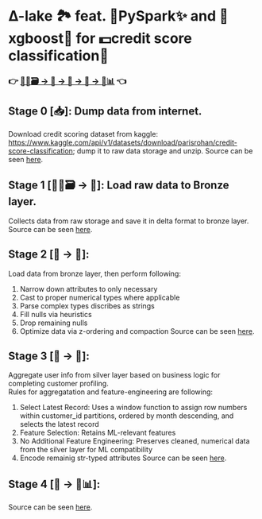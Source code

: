 # ∆-lake 🏞️ feat. 🐍PySpark✨ and 🌴xgboost🌳 for 💵credit score classification🧮<br>
### 👉 [💾🌐🗃️ → 🥉 → 🥈 → 🥇 → 🤖📊](run_pipe.sh) 👈

## Stage 0 [📥]: Dump data from internet. <br>
Download credit scoring dataset from kaggle: https://www.kaggle.com/api/v1/datasets/download/parisrohan/credit-score-classification; dump it to raw data storage and unzip. Source can be seen [here](./src/stage_0.sh).<br>
## Stage 1 [💾🌐🗃️ → 🥉]: Load raw data to Bronze layer. <br>
Collects data from raw storage and save it in delta format to bronze layer. Source can be seen [here](./src/stage_1.py).<br>
## Stage 2 [🥉 → 🥈]: <br>
Load data from bronze layer, then perform following: <br>
1. Narrow down attributes to only necessary
2. Cast to proper numerical types where applicable
3. Parse complex types discribes as strings
4. Fill nulls via heuristics
5. Drop remaining nulls<br>
6. Optimize data via z-ordering and compaction
Source can be seen [here](./src/stage_2.py).<br>
## Stage 3 [🥈 → 🥇]: <br>
Aggregate user info from silver layer based on business logic for completing customer profiling. <br>
Rules for aggregatation and feature-engineering are following: <br>
1. Select Latest Record: Uses a window function to assign row numbers within customer_id partitions, ordered by month descending, and selects the latest record
2. Feature Selection: Retains ML-relevant features
3. No Additional Feature Engineering: Preserves cleaned, numerical data from the silver layer for ML compatibility
4. Encode remainig str-typed attributes
Source can be seen [here](./src/stage_3.py).<br>
## Stage 4 [🥇 → 🤖📊]: <br>

Source can be seen [here](./src/stage_4.py).<br>